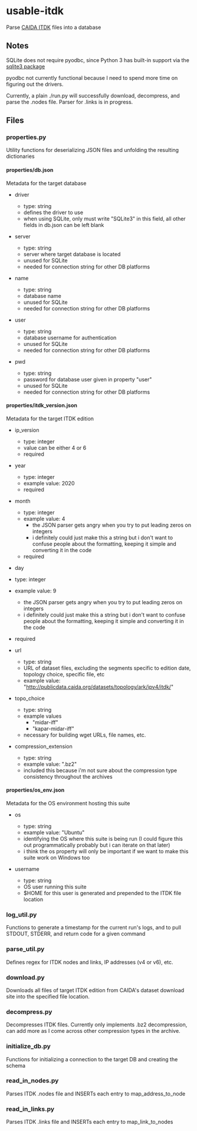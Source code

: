 # usable-itdk
Parse [CAIDA ITDK](https://www.caida.org/catalog/datasets/internet-topology-data-kit/) files into a database

## Notes

SQLite does not require pyodbc, since Python 3 has built-in support via the [sqlite3 package](https://docs.python.org/3/library/sqlite3.html)

pyodbc not currently functional because I need to spend more time on figuring out the drivers.

Currently, a plain ./run.py will successfully download, decompress, and parse the .nodes file. Parser for .links is in progress.

## Files
### properties.py
Utility functions for deserializing JSON files and unfolding the resulting dictionaries

#### properties/db.json
Metadata for the target database

* driver
  * type: string
  * defines the driver to use
  * when using SQLite, only must write "SQLite3" in this field, all other fields in db.json can be left blank

* server
  * type: string
  * server where target database is located
  * unused for SQLite
  * needed for connection string for other DB platforms

* name
  * type: string
  * database name
  * unused for SQLite
  * needed for connection string for other DB platforms

* user
  * type: string
  * database username for authentication
  * unused for SQLite
  * needed for connection string for other DB platforms

* pwd
  * type: string
  * password for database user given in property "user"
  * unused for SQLite
  * needed for connection string for other DB platforms

#### properties/itdk_version.json
Metadata for the target ITDK edition

* ip_version
  * type: integer
  * value can be either 4 or 6
  * required

* year
  * type: integer
  * example value: 2020
  * required

* month
  * type: integer
  * example value: 4
    * the JSON parser gets angry when you try to put leading zeros on integers
    * i definitely could just make this a string but i don't want to confuse people about the formatting, keeping it simple and converting it in the code
  * required

* day
* type: integer
* example value: 9
  * the JSON parser gets angry when you try to put leading zeros on integers
  * i definitely could just make this a string but i don't want to confuse people about the formatting, keeping it simple and converting it in the code
* required

* url
  * type: string
  * URL of dataset files, excluding the segments specific to edition date, topology choice, specific file, etc
  * example value: "http://publicdata.caida.org/datasets/topology/ark/ipv4/itdk/"

* topo_choice
  * type: string
  * example values
    * "midar-iff"
    * "kapar-midar-iff"
  * necessary for building wget URLs, file names, etc.

* compression_extension
  * type: string
  * example value: ".bz2"
  * included this because i'm not sure about the compression type consistency throughout the archives

#### properties/os_env.json
Metadata for the OS environment hosting this suite

* os
  * type: string
  * example value: "Ubuntu"
  * identifying the OS where this suite is being run (I could figure this out programmatically probably but i can iterate on that later)
  * i think the os property will only be important if we want to make this suite work on Windows too

* username
  * type: string
  * OS user running this suite
  * $HOME for this user is generated and prepended to the ITDK file location

### log_util.py
Functions to generate a timestamp for the current run's logs, and to pull STDOUT, STDERR, and return code for a given command

### parse_util.py
Defines regex for ITDK nodes and links, IP addresses (v4 or v6), etc.

### download.py
Downloads all files of target ITDK edition from CAIDA's dataset download site into the specified file location.

### decompress.py
Decompresses ITDK files. Currently only implements .bz2 decompression, can add more as I come across other compression types in the archive.

### initialize_db.py
Functions for initializing a connection to the target DB and creating the schema

### read_in_nodes.py
Parses ITDK .nodes file and INSERTs each entry to map_address_to_node

### read_in_links.py
Parses ITDK .links file and INSERTs each entry to map_link_to_nodes
